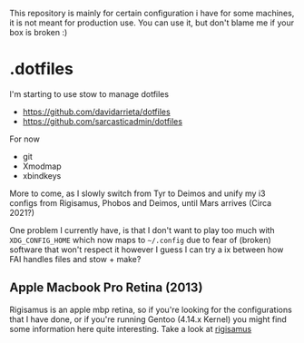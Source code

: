 This repository is mainly for certain configuration i have for some machines, it is not meant for production use. You can use it, but don't blame me if your box is broken :)

# .dotfiles

I'm starting to use stow to manage dotfiles

* https://github.com/davidarrieta/dotfiles
* https://github.com/sarcasticadmin/dotfiles

For now

* git
* Xmodmap
* xbindkeys

More to come, as I slowly switch from Tyr to Deimos and unify my i3 configs from Rigisamus, Phobos and Deimos, until Mars arrives (Circa 2021?)

One problem I currently have, is that I don't want to play too much with `XDG_CONFIG_HOME` which now maps to `~/.config` due to fear of (broken) software that won't respect it
however I guess I can try a ix between how FAI handles files and stow + make?

## Apple Macbook Pro Retina (2013)

Rigisamus is an apple mbp retina, so if you're looking for the configurations
that I have done, or if you're running Gentoo (4.14.x Kernel) you might find 
some information here quite interesting. Take a look at [rigisamus](https://github.com/foursixnine/mars-configurations/tree/master/dot-config/rigisamus)

